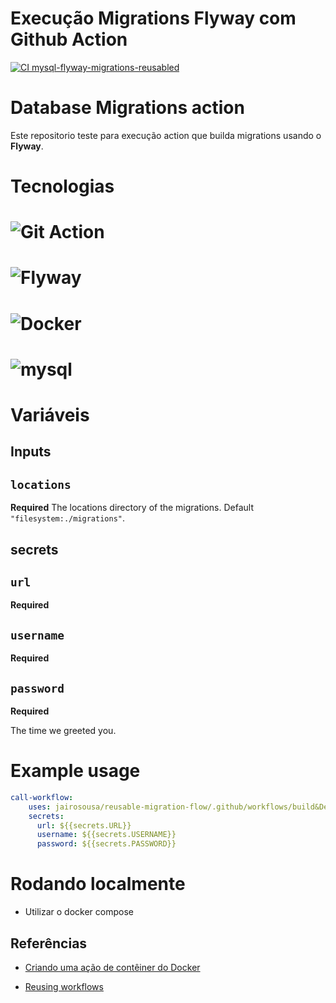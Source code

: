 # Execução Migrations Flyway com Github Action 
[![CI mysql-flyway-migrations-reusabled](https://github.com/jairosousa/database-migrations-fwl/actions/workflows/flw-action-reusable.yml/badge.svg)](https://github.com/jairosousa/database-migrations-fwl/actions/workflows/flw-action-reusable.yml)


# Database Migrations action

Este repositorio teste para execução action que builda migrations usando o **Flyway**.

# Tecnologias

# <img alt="Git Action" src="https://img.shields.io/badge/GitHub_Actions-2088FF?style=for-the-badge&logo=github-actions&logoColor=white"/>

# <img alt="Flyway" src="https://img.shields.io/badge/Flyway-up?style=for-the-badge&logo=flyway&logoColor=%23FFFFF&labelColor=%23CC0200&color=%23CC0200" />

# <img alt="Docker" src="https://img.shields.io/badge/docker-%230db7ed.svg?style=for-the-badge&logo=docker&logoColor=white" />
# <img alt="mysql" src="https://img.shields.io/badge/MySQL-005C84?style=for-the-badge&logo=mysql&logoColor=white"/>

# Variáveis
## Inputs

## `locations`

**Required** The locations directory of the migrations. Default `"filesystem:./migrations"`.

## secrets

## `url`
**Required**

## `username`
**Required**

## `password`
**Required**

The time we greeted you.

# Example usage

```yaml
call-workflow:
    uses: jairosousa/reusable-migration-flow/.github/workflows/build&Deploy-migrations.yml@main
    secrets: 
      url: ${{secrets.URL}}
      username: ${{secrets.USERNAME}}
      password: ${{secrets.PASSWORD}}
```

# Rodando localmente

- Utilizar o docker compose
## Referências

* [Criando uma ação de contêiner do Docker](https://docs.github.com/pt/actions/creating-actions/creating-a-docker-container-action)
  
* [Reusing workflows](https://docs.github.com/en/actions/using-workflows/reusing-workflows)